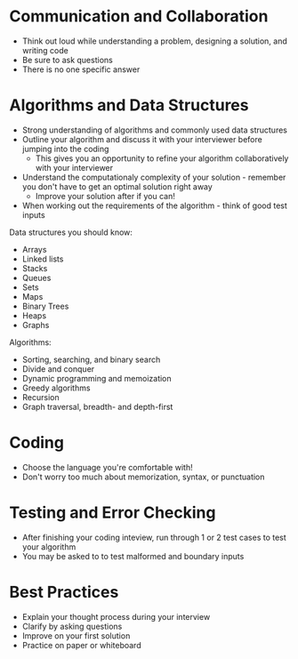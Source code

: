 # Communication and Collaboration
- Think out loud while understanding a problem, designing a solution, and writing code
- Be sure to ask questions
- There is no one specific answer

# Algorithms and Data Structures
- Strong understanding of algorithms and commonly used data structures
- Outline your algorithm and discuss it with your interviewer before jumping into the coding
  - This gives you an opportunity to refine your algorithm collaboratively with your interviewer
- Understand the computationaly complexity of your solution - remember you don't have to get an
optimal solution right away
  - Improve your solution after if you can!
- When working out the requirements of the algorithm - think of good test inputs

Data structures you should know:
- Arrays
- Linked lists
- Stacks
- Queues
- Sets
- Maps
- Binary Trees
- Heaps
- Graphs

Algorithms:
- Sorting, searching, and binary search
- Divide and conquer
- Dynamic programming and memoization
- Greedy algorithms
- Recursion
- Graph traversal, breadth- and depth-first


# Coding
- Choose the language you're comfortable with!
- Don't worry too much about memorization, syntax, or punctuation

# Testing and Error Checking
- After finishing your coding inteview, run through 1 or 2 test cases
to test your algorithm
- You may be asked to to test malformed and boundary inputs

# Best Practices
- Explain your thought process during your interview
- Clarify by asking questions
- Improve on your first solution
- Practice on paper or whiteboard
